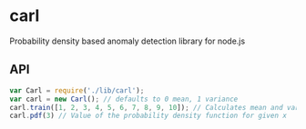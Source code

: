 # carl

Probability density based anomaly detection library for node.js

## API

```javascript
var Carl = require('./lib/carl');
var carl = new Carl(); // defaults to 0 mean, 1 variance
carl.train([1, 2, 3, 4, 5, 6, 7, 8, 9, 10]); // Calculates mean and variance from data 
carl.pdf(3) // Value of the probability density function for given x
```
